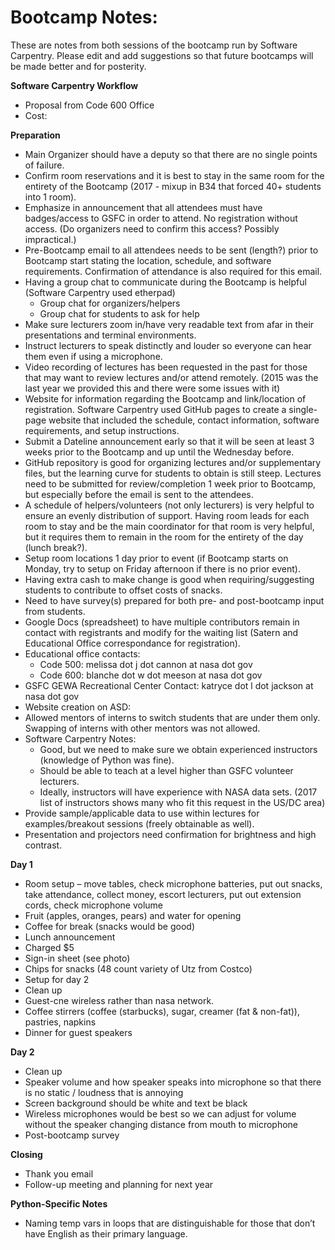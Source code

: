 # Bootcamp Notes:

These are notes from both sessions of the bootcamp run by Software Carpentry. 
Please edit and add suggestions so that future bootcamps will be made better and for posterity.

__Software Carpentry Workflow__
  - Proposal from Code 600 Office
  - Cost:
 
__Preparation__
  - Main Organizer should have a deputy so that there are no single points of failure.
  - Confirm room reservations and it is best to stay in the same room for the entirety of the Bootcamp (2017 - mixup in B34 that forced 40+ students into 1 room).
  - Emphasize in announcement that all attendees must have badges/access to GSFC in order to attend. No registration without access. (Do organizers need to confirm this access? Possibly impractical.)
  - Pre-Bootcamp email to all attendees needs to be sent (length?) prior to Bootcamp start stating the location, schedule, and software requirements. Confirmation of attendance is also required for this email.
  - Having a group chat to communicate during the Bootcamp is helpful (Software Carpentry used etherpad)
    - Group chat for organizers/helpers
    - Group chat for students to ask for help
  - Make sure lecturers zoom in/have very readable text from afar in their presentations and terminal environments.
  - Instruct lecturers to speak distinctly and louder so everyone can hear them even if using a microphone.
  - Video recording of lectures has been requested in the past for those that may want to review lectures and/or attend remotely. (2015 was the last year we provided this and there were some issues with it)
  - Website for information regarding the Bootcamp and link/location of registration. Software Carpentry used GitHub pages to create a single-page website that included the schedule, contact information, software requirements, and setup instructions.
  - Submit a Dateline announcement early so that it will be seen at least 3 weeks prior to the Bootcamp and up until the Wednesday before.
  - GitHub repository is good for organizing lectures and/or supplementary files, but the learning curve for students to obtain is still steep. Lectures need to be submitted for review/completion 1 week prior to Bootcamp, but especially before the email is sent to the attendees.
  - A schedule of helpers/volunteers (not only lecturers) is very helpful to ensure an evenly distribution of support. Having room leads for each room to stay and be the main coordinator for that room is very helpful, but it requires them to remain in the room for the entirety of the day (lunch break?).
  - Setup room locations 1 day prior to event (if Bootcamp starts on Monday, try to setup on Friday afternoon if there is no prior event).
  - Having extra cash to make change is good when requiring/suggesting students to contribute to offset costs of snacks.
  - Need to have survey(s) prepared for both pre- and post-bootcamp input from students.
  - Google Docs (spreadsheet) to have multiple contributors remain in contact with registrants and modify for the waiting list (Satern and Educational Office correspondance for registration).
  - Educational office contacts:
    - Code 500: melissa dot j dot cannon at nasa dot gov
    - Code 600: blanche dot w dot meeson at nasa dot gov
  - GSFC GEWA Recreational Center Contact: katryce dot l dot jackson at nasa dot gov
  - Website creation on ASD: 
  - Allowed mentors of interns to switch students that are under them only. Swapping of interns with other mentors was not allowed.
  - Software Carpentry Notes:
    - Good, but we need to make sure we obtain experienced instructors (knowledge of Python was fine).
    - Should be able to teach at a level higher than GSFC volunteer lecturers.
    - Ideally, instructors will have experience with NASA data sets. (2017 list of instructors shows many who fit this request in the US/DC area)
  - Provide sample/applicable data to use within lectures for examples/breakout sessions (freely obtainable as well).
  - Presentation and projectors need confirmation for brightness and high contrast.

__Day 1__
  - Room setup – move tables, check microphone batteries, put out snacks, take attendance, collect money, escort lecturers, put out extension cords, check microphone volume
  - Fruit (apples, oranges, pears) and water for opening
  - Coffee for break (snacks would be good)
  - Lunch announcement
  - Charged $5
  - Sign-in sheet (see photo)
  - Chips for snacks (48 count variety of Utz from Costco)
  - Setup for day 2
  - Clean up
  - Guest-cne wireless rather than nasa network.
  - Coffee stirrers (coffee (starbucks), sugar, creamer (fat & non-fat)), pastries, napkins
  - Dinner for guest speakers

__Day 2__
  - Clean up
  - Speaker volume and how speaker speaks into microphone so that there is no static / loudness that is annoying
  - Screen background should be white and text be black
  - Wireless microphones would be best so we can adjust for volume without the speaker changing distance from mouth to microphone
  - Post-bootcamp survey

__Closing__
  - Thank you email
  - Follow-up meeting and planning for next year

__Python-Specific Notes__
  - Naming temp vars in loops that are distinguishable for those that don’t have English as their primary language.
